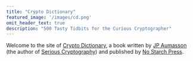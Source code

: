 ```yaml
---
title: "Crypto Dictionary"
featured_image: '/images/cd.png'
omit_header_text: true
description: "500 Tasty Tidbits for the Curious Cryptographer"
---
```


Welcome to the site of [Crypto
Dictionary](https://nostarch.com/crypto-dictionary), a book
written by [JP Aumasson](https://aumasson.jp) (the
author of [Serious Cryptography](https://nostarch.com/seriouscrypto))
and published by [No Starch
Press](https://nostarch.com).




